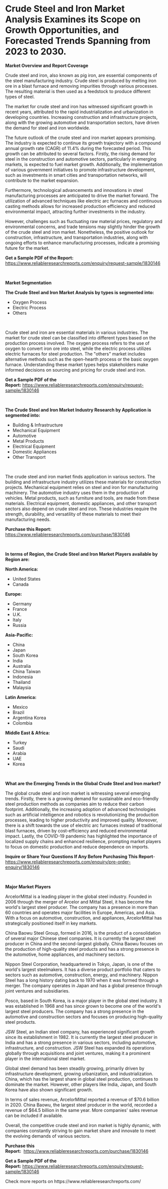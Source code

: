 <p><h1>Crude Steel and Iron Market Analysis Examines its Scope on Growth Opportunities, and Forecasted Trends Spanning from 2023 to 2030.</h1></p><p><strong>Market Overview and Report Coverage</strong></p>
<p><p>Crude steel and iron, also known as pig iron, are essential components of the steel manufacturing industry. Crude steel is produced by melting iron ore in a blast furnace and removing impurities through various processes. The resulting material is then used as a feedstock to produce different types of steel.</p><p>The market for crude steel and iron has witnessed significant growth in recent years, attributed to the rapid industrialization and urbanization in developing countries. Increasing construction and infrastructure projects, along with the growing automotive and transportation sectors, have driven the demand for steel and iron worldwide.</p><p>The future outlook of the crude steel and iron market appears promising. The industry is expected to continue its growth trajectory with a compound annual growth rate (CAGR) of 11.4% during the forecasted period. This growth can be attributed to several factors. Firstly, the rising demand for steel in the construction and automotive sectors, particularly in emerging markets, is expected to fuel market growth. Additionally, the implementation of various government initiatives to promote infrastructure development, such as investments in smart cities and transportation networks, will contribute to the market expansion.</p><p>Furthermore, technological advancements and innovations in steel manufacturing processes are anticipated to drive the market forward. The utilization of advanced techniques like electric arc furnaces and continuous casting methods allows for increased production efficiency and reduced environmental impact, attracting further investments in the industry.</p><p>However, challenges such as fluctuating raw material prices, regulatory and environmental concerns, and trade tensions may slightly hinder the growth of the crude steel and iron market. Nonetheless, the positive outlook for construction, infrastructure, and transportation industries, along with ongoing efforts to enhance manufacturing processes, indicate a promising future for the market.</p></p>
<p><strong>Get a Sample PDF of the Report:</strong> <a href="https://www.reliableresearchreports.com/enquiry/request-sample/1830146">https://www.reliableresearchreports.com/enquiry/request-sample/1830146</a></p>
<p>&nbsp;</p>
<p><strong>Market Segmentation</strong></p>
<p><strong>The Crude Steel and Iron Market Analysis by types is segmented into:</strong></p>
<p><ul><li>Oxygen Process</li><li>Electric Process</li><li>Others</li></ul></p>
<p>&nbsp;</p>
<p><p>Crude steel and iron are essential materials in various industries. The market for crude steel can be classified into different types based on the production process involved. The oxygen process refers to the use of oxygen to convert iron ore into steel, while the electric process utilizes electric furnaces for steel production. The "others" market includes alternative methods such as the open-hearth process or the basic oxygen furnace. Understanding these market types helps stakeholders make informed decisions on sourcing and pricing for crude steel and iron.</p></p>
<p><strong>Get a Sample PDF of the Report:</strong>&nbsp;<a href="https://www.reliableresearchreports.com/enquiry/request-sample/1830146">https://www.reliableresearchreports.com/enquiry/request-sample/1830146</a></p>
<p>&nbsp;</p>
<p><strong>The Crude Steel and Iron Market Industry Research by Application is segmented into:</strong></p>
<p><ul><li>Building & Infrastructure</li><li>Mechanical Equipment</li><li>Automotive</li><li>Metal Products</li><li>Electrical Equipment</li><li>Domestic Appliances</li><li>Other Transport</li></ul></p>
<p>&nbsp;</p>
<p><p>The crude steel and iron market finds application in various sectors. The building and infrastructure industry utilizes these materials for construction projects. Mechanical equipment relies on steel and iron for manufacturing machinery. The automotive industry uses them in the production of vehicles. Metal products, such as furniture and tools, are made from these materials. Electrical equipment, domestic appliances, and other transport sectors also depend on crude steel and iron. These industries require the strength, durability, and versatility of these materials to meet their manufacturing needs.</p></p>
<p><strong>Purchase this Report:</strong>&nbsp; <a href="https://www.reliableresearchreports.com/purchase/1830146">https://www.reliableresearchreports.com/purchase/1830146</a></p>
<p>&nbsp;</p>
<p><strong>In terms of Region, the Crude Steel and Iron Market Players available by Region are:</strong></p>
<p>
    <p> <strong> North America: </strong>
        <ul>
            <li>United States</li>
            <li>Canada</li>
        </ul>
        </p> 
    <p> <strong> Europe: </strong>
        <ul>
            <li>Germany</li>
            <li>France</li>
            <li>U.K.</li>
            <li>Italy</li>
            <li>Russia</li>
        </ul>
        </p> 
    <p> <strong> Asia-Pacific: </strong>
        <ul>
            <li>China</li>
            <li>Japan</li>
            <li>South Korea</li>
            <li>India</li>
            <li>Australia</li>
            <li>China Taiwan</li>
            <li>Indonesia</li>
            <li>Thailand</li>
            <li>Malaysia</li>
        </ul>
        </p> 
    <p> <strong> Latin America: </strong>
        <ul>
            <li>Mexico</li>
            <li>Brazil</li>
            <li>Argentina Korea</li>
            <li>Colombia</li>
        </ul>
        </p> 
    <p> <strong> Middle East & Africa: </strong>
        <ul>
            <li>Turkey</li>
            <li>Saudi</li>
            <li>Arabia</li>
            <li>UAE</li>
            <li>Korea</li>
        </ul>
    </p>
    </p>
<p>&nbsp;</p>
<p><strong>What are the Emerging Trends in the Global Crude Steel and Iron market?</strong></p>
<p><p>The global crude steel and iron market is witnessing several emerging trends. Firstly, there is a growing demand for sustainable and eco-friendly steel production methods as companies aim to reduce their carbon footprint. Additionally, the increasing adoption of advanced technologies such as artificial intelligence and robotics is revolutionizing the production processes, leading to higher productivity and improved quality. Moreover, there is a shift towards the use of electric arc furnaces instead of traditional blast furnaces, driven by cost-efficiency and reduced environmental impact. Lastly, the COVID-19 pandemic has highlighted the importance of localized supply chains and enhanced resilience, prompting market players to focus on domestic production and reduce dependence on imports.</p></p>
<p><strong>Inquire or Share Your Questions If Any Before Purchasing This Report</strong>- <a href="https://www.reliableresearchreports.com/enquiry/pre-order-enquiry/1830146">https://www.reliableresearchreports.com/enquiry/pre-order-enquiry/1830146</a></p>
<p>&nbsp;</p>
<p><strong>Major Market Players</strong></p>
<p><p>ArcelorMittal is a leading player in the global steel industry. Founded in 2006 through the merger of Arcelor and Mittal Steel, it has become the world's largest steel producer. The company has a presence in more than 60 countries and operates major facilities in Europe, Americas, and Asia. With a focus on automotive, construction, and appliances, ArcelorMittal has strategically positioned itself in key markets.</p><p>China Baowu Steel Group, formed in 2016, is the product of a consolidation of several major Chinese steel companies. It is currently the largest steel producer in China and the second-largest globally. China Baowu focuses on the production of high-quality steel products and has a strong presence in the automotive, home appliances, and machinery sectors.</p><p>Nippon Steel Corporation, headquartered in Tokyo, Japan, is one of the world's largest steelmakers. It has a diverse product portfolio that caters to sectors such as automotive, construction, energy, and machinery. Nippon Steel has a long history dating back to 1970 when it was formed through a merger. The company operates in Japan and has a global presence through joint ventures and subsidiaries.</p><p>Posco, based in South Korea, is a major player in the global steel industry. It was established in 1968 and has since grown to become one of the world's largest steel producers. The company has a strong presence in the automotive and construction sectors and focuses on producing high-quality steel products.</p><p>JSW Steel, an Indian steel company, has experienced significant growth since its establishment in 1982. It is currently the largest steel producer in India and has a strong presence in various sectors, including automotive, infrastructure, and construction. JSW Steel has expanded its operations globally through acquisitions and joint ventures, making it a prominent player in the international steel market.</p><p>Global steel demand has been steadily growing, primarily driven by infrastructure development, growing urbanization, and industrialization. China, which has the largest share in global steel production, continues to dominate the market. However, other players like India, Japan, and South Korea have also shown significant growth.</p><p>In terms of sales revenue, ArcelorMittal reported a revenue of $70.6 billion in 2020. China Baowu, the largest steel producer in the world, recorded a revenue of $64.5 billion in the same year. More companies' sales revenue can be included if available.</p><p>Overall, the competitive crude steel and iron market is highly dynamic, with companies constantly striving to gain market share and innovate to meet the evolving demands of various sectors.</p></p>
<p><strong>Purchase this Report:</strong>&nbsp;&nbsp;<a href="https://www.reliableresearchreports.com/purchase/1830146">https://www.reliableresearchreports.com/purchase/1830146</a></p>
<p></p>
<p><strong>Get a Sample PDF of the Report:</strong>&nbsp;<a href="https://www.reliableresearchreports.com/enquiry/request-sample/1830146">https://www.reliableresearchreports.com/enquiry/request-sample/1830146</a></p>
<p>Check more reports on https://www.reliableresearchreports.com/</p>